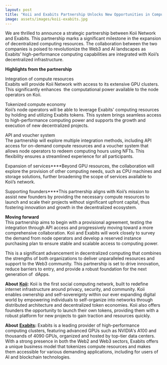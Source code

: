 ```yaml
---
layout: post
title: "Koii and Exabits Partnership Unlocks New Opportunities in Compute Resources and Tokenization"
image: assets/images/koii-exabits.jpg
---
```


We are thrilled to announce a strategic partnership between Koii Network and Exabits. This partnership marks a significant milestone in the expansion of decentralized computing resources. The collaboration between the two companies is poised to revolutionize the Web3 and AI landscapes as Exabits’ high-performance computing capabilities are integrated with Koii’s decentralized infrastructure.

**Highlights from the partnership**

Integration of compute resources\
Exabits will provide Koii Network with access to its extensive GPU clusters. This significantly enhances  the computational power available to the node operators on Koii.

Tokenized compute economy\
Koii’s node operators will be able to leverage Exabits' computing resources by holding and utilizing Exabits tokens. This system brings seamless access to high-performance computing power and supports the growth and execution of new decentralized projects.

API and voucher system\
The partnership will explore multiple integration methods, including API access for on-demand compute resources and a voucher system that allows node operators to redeem computing hours using NFTs. This flexibility ensures a streamlined experience for all participants.

Expansion of services****Beyond GPU resources, the collaboration will explore the provision of other computing needs, such as CPU machines and storage solutions, further broadening the scope of services available to Koii’s network.

Supporting founders****This partnership aligns with Koii’s mission to assist new founders by providing the necessary compute resources to launch and scale their projects without significant upfront capital, thus fostering innovation and growth in the decentralized ecosystem.

**Moving forward**  
This partnership aims to begin with a provisional agreement, testing the integration through API access and progressively moving toward a more comprehensive collaboration. Koii and Exabits will work closely to survey the demand from node operators and develop a reserved instance purchasing plan to ensure stable and scalable access to computing power.

This is a significant advancement in decentralized computing that combines the strengths of both organizations to deliver unparalleled resources and support to the Web3 community. This partnership is set to drive innovation, reduce barriers to entry, and provide a robust foundation for the next generation of  dApps.

**About** [**Koii**](https://koii.network/)**:** Koii is the first social computing network, built to redefine internet infrastructure around privacy, security, and community. Koii enables ownership and self-sovereignty within our ever expanding digital world by empowering individuals to self-organize into networks through distributed architecture and decentralized token economies. Koii also offers founders the opportunity to launch their own tokens, providing them with a robust platform for new projects to gain traction and resources quickly.

**About** [**Exabits**](https://www.exabits.ai/)**:** Exabits is a leading provider of high-performance computing clusters, featuring advanced GPUs such as NVIDIA's A100 and thousands of 4090 GPUs, organized and hosted by top-tier data centers. With a strong presence in both the Web2 and Web3 sectors, Exabits offers a unique business model that tokenizes compute resources and makes them accessible for various demanding applications, including for users of AI and blockchain technologies.
